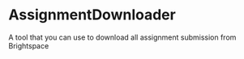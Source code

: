 # AssignmentDownloader
A tool that you can use to download all assignment submission from Brightspace
